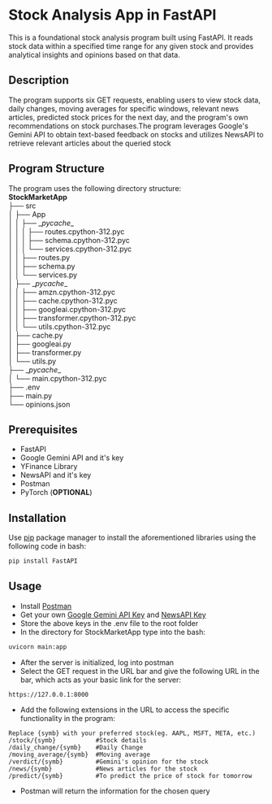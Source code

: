 # Stock Analysis App in FastAPI

This is a foundational stock analysis program built using FastAPI. It reads stock data within a specified time range for any given stock and provides analytical insights and opinions based on that data.

## Description

The program supports six GET requests, enabling users to view stock data, daily changes, moving averages for specific windows, relevant news articles, predicted stock prices for the next day, and the program's own recommendations on stock purchases.The program leverages Google's Gemini API to obtain text-based feedback on stocks and utilizes NewsAPI to retrieve relevant articles about the queried stock


## Program Structure
The program uses the following directory structure:\
**StockMarketApp**\
├── src\
│  ├── App\
│  │  ├── __pycache_\_\
│  │  │  ├── routes.cpython-312.pyc\
│  │  │  ├── schema.cpython-312.pyc\
│  │  │  └── services.cpython-312.pyc\
│  │  ├── routes.py\
│  │  ├── schema.py\
│  │  └── services.py\
│  ├── __pycache_\_\
│  │  ├── amzn.cpython-312.pyc\
│  │  ├── cache.cpython-312.pyc\
│  │  ├── googleai.cpython-312.pyc\
│  │  ├── transformer.cpython-312.pyc\
│  │  └── utils.cpython-312.pyc\
│  ├── cache.py\
│  ├── googleai.py\
│  ├── transformer.py\
│  └── utils.py\
├── __pycache_\_\
│  └── main.cpython-312.pyc\
├── .env\
├── main.py\
└── opinions.json


## Prerequisites
- FastAPI
- Google Gemini API and it's key
- YFinance Library
- NewsAPI and it's key
- Postman 
- PyTorch (**OPTIONAL**)


## Installation
Use [pip](https://pip.pypa.io/en/stable/) package manager to install the aforementioned libraries using the following code in bash:
```bash
pip install FastAPI
```

## Usage

- Install [Postman](https://www.postman.com/downloads/) 
- Get your own [Google Gemini API Key](https://ai.google.dev/gemini-api/docs?gad_source=1&gclid=Cj0KCQiAsaS7BhDPARIsAAX5cSByQW_erb7hXf47PIpeGhmwwASiLEkhNLsPtIhrNL8Bx9P-PmubwBIaAubZEALw_wcB) and [NewsAPI Key](https://newsapi.ai/?gad_source=1&gclid=Cj0KCQiAsaS7BhDPARIsAAX5cSDXiE1E9O-FczVsYtXvu8gRVkZ5d0IzrTGN0xOPqA74eLSuIQI4ot4aAonREALw_wcB)
- Store the above keys in the .env file to the root folder
- In the directory for StockMarketApp type into the bash:
```bash
uvicorn main:app
```
- After the server is initialized, log into postman
- Select the GET request in the URL bar and give the following URL in the bar, which acts as your basic link for the server:
```
https://127.0.0.1:8000
```
- Add the following extensions in the URL to access the specific functionality in the program:
```
Replace {symb} with your preferred stock(eg. AAPL, MSFT, META, etc.)
/stock/{symb}           #Stock details
/daily_change/{symb}    #Daily Change 
/moving_average/{symb}  #Moving average
/verdict/{symb}         #Gemini's opinion for the stock
/news/{symb}            #News articles for the stock
/predict/{symb}         #To predict the price of stock for tomorrow

```
- Postman will return the information for the chosen query